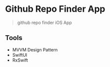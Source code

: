 # Github Repo Finder App

> github repo finder iOS App

## Tools
- MVVM Design Pattern
- SwiftUI
- RxSwift
